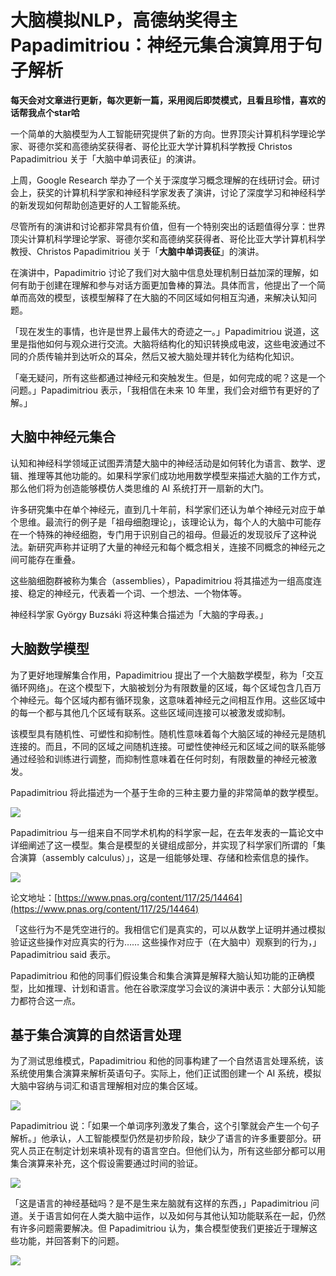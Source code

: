 # 大脑模拟NLP，高德纳奖得主Papadimitriou：神经元集合演算用于句子解析

**每天会对文章进行更新，每次更新一篇，采用阅后即焚模式，且看且珍惜，喜欢的话帮我点个star哈**

一个简单的大脑模型为人工智能研究提供了新的方向。世界顶尖计算机科学理论学家、哥德尔奖和高德纳奖获得者、哥伦比亚大学计算机科学教授 Christos Papadimitriou 关于「大脑中单词表征」的演讲。

上周，Google Research 举办了一个关于深度学习概念理解的在线研讨会。研讨会上，获奖的计算机科学家和神经科学家发表了演讲，讨论了深度学习和神经科学的新发现如何帮助创造更好的人工智能系统。

尽管所有的演讲和讨论都非常具有价值，但有一个特别突出的话题值得分享：世界顶尖计算机科学理论学家、哥德尔奖和高德纳奖获得者、哥伦比亚大学计算机科学教授、Christos Papadimitriou 关于「**大脑中单词表征**」的演讲。

在演讲中，Papadimitrio 讨论了我们对大脑中信息处理机制日益加深的理解，如何有助于创建在理解和参与对话方面更加鲁棒的算法。具体而言，他提出了一个简单而高效的模型，该模型解释了在大脑的不同区域如何相互沟通，来解决认知问题。

「现在发生的事情，也许是世界上最伟大的奇迹之一。」Papadimitriou 说道，这里是指他如何与观众进行交流。大脑将结构化的知识转换成电波，这些电波通过不同的介质传输并到达听众的耳朵，然后又被大脑处理并转化为结构化知识。

「毫无疑问，所有这些都通过神经元和突触发生。但是，如何完成的呢？这是一个问题。」Papadimitriou 表示，「我相信在未来 10 年里，我们会对细节有更好的了解。」

## 大脑中神经元集合

认知和神经科学领域正试图弄清楚大脑中的神经活动是如何转化为语言、数学、逻辑、推理等其他功能的。如果科学家们成功地用数学模型来描述大脑的工作方式，那么他们将为创造能够模仿人类思维的 AI 系统打开一扇新的大门。

许多研究集中在单个神经元，直到几十年前，科学家们还认为单个神经元对应于单个思维。最流行的例子是「祖母细胞理论」，该理论认为，每个人的大脑中可能存在一个特殊的神经细胞，专门用于识别自己的祖母。但最近的发现驳斥了这种说法。新研究声称并证明了大量的神经元和每个概念相关，连接不同概念的神经元之间可能存在重叠。

这些脑细胞群被称为集合（assemblies），Papadimitriou 将其描述为一组高度连接、稳定的神经元，代表着一个词、一个想法、一个物体等。

神经科学家 György Buzsáki 将这种集合描述为「大脑的字母表。」

## 大脑数学模型

为了更好地理解集合作用，Papadimitriou 提出了一个大脑数学模型，称为「交互循环网络」。在这个模型下，大脑被划分为有限数量的区域，每个区域包含几百万个神经元。每个区域内都有循环现象，这意味着神经元之间相互作用。这些区域中的每一个都与其他几个区域有联系。这些区域间连接可以被激发或抑制。

该模型具有随机性、可塑性和抑制性。随机性意味着每个大脑区域的神经元是随机连接的。而且，不同的区域之间随机连接。可塑性使神经元和区域之间的联系能够通过经验和训练进行调整，而抑制性意味着在任何时刻，有限数量的神经元被激发。

Papadimitriou 将此描述为一个基于生命的三种主要力量的非常简单的数学模型。

![](imgs/1.png)

Papadimitriou 与一组来自不同学术机构的科学家一起，在去年发表的一篇论文中详细阐述了这一模型。集合是模型的关键组成部分，并实现了科学家们所谓的「集合演算（assembly calculus）」，这是一组能够处理、存储和检索信息的操作。

![](imgs/2.png)

论文地址：[https://www.pnas.org/content/117/25/14464](https://www.pnas.org/content/117/25/14464)

「这些行为不是凭空进行的。我相信它们是真实的，可以从数学上证明并通过模拟验证这些操作对应真实的行为…… 这些操作对应于（在大脑中）观察到的行为，」Papadimitriou said 表示。

Papadimitriou 和他的同事们假设集合和集合演算是解释大脑认知功能的正确模型，比如推理、计划和语言。他在谷歌深度学习会议的演讲中表示：大部分认知能力都符合这一点。

## 基于集合演算的自然语言处理

为了测试思维模式，Papadimitriou 和他的同事构建了一个自然语言处理系统，该系统使用集合演算来解析英语句子。实际上，他们正试图创建一个 AI 系统，模拟大脑中容纳与词汇和语言理解相对应的集合区域。

![](imgs/3.png)

Papadimitriou 说：「如果一个单词序列激发了集合，这个引擎就会产生一个句子解析。」他承认，人工智能模型仍然是初步阶段，缺少了语言的许多重要部分。研究人员正在制定计划来填补现有的语言空白。但他们认为，所有这些部分都可以用集合演算来补充，这个假设需要通过时间的验证。

![](imgs/4.png)

「这是语言的神经基础吗？是不是生来左脑就有这样的东西，」Papadimitriou 问道。关于语言如何在人类大脑中运作，以及如何与其他认知功能联系在一起，仍然有许多问题需要解决。但 Papadimitriou 认为，集合模型使我们更接近于理解这些功能，并回答剩下的问题。

![](1.png)
